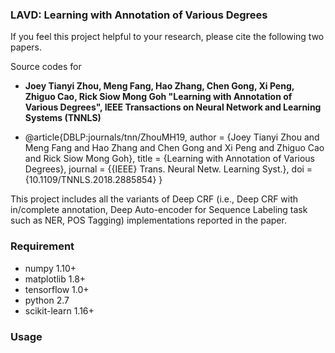###  LAVD: Learning with Annotation of Various Degrees
If you feel this project helpful to your research, please cite the following two papers.

Source codes for

* **Joey Tianyi Zhou, Meng Fang, Hao Zhang, Chen Gong, Xi Peng, Zhiguo Cao, Rick Siow Mong Goh "Learning with Annotation of Various Degrees", IEEE Transactions on Neural Network and Learning Systems (TNNLS)** 

* @article{DBLP:journals/tnn/ZhouMH19,
  author    = {Joey Tianyi Zhou and
               Meng Fang and
               Hao Zhang and
               Chen Gong and
               Xi Peng and
               Zhiguo Cao and
               Rick Siow Mong Goh},
  title     = {Learning with Annotation of Various Degrees},
  journal   = {{IEEE} Trans. Neural Netw. Learning Syst.},
  doi       = {10.1109/TNNLS.2018.2885854}
}


This project includes all the variants of Deep CRF (i.e., Deep CRF with in/complete annotation, Deep Auto-encoder for Sequence Labeling task such as NER, POS Tagging) implementations reported in the paper. 

### Requirement
 * numpy 1.10+
 * matplotlib 1.8+
 * tensorflow 1.0+
 * python 2.7
 * scikit-learn 1.16+
 
### Usage
